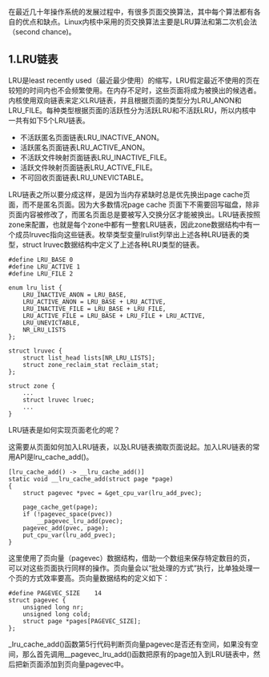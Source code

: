在最近几十年操作系统的发展过程中，有很多页面交换算法，其中每个算法都有各自的优点和缺点。Linux内核中采用的页交换算法主要是LRU算法和第二次机会法（second chance)。

## 1.LRU链表

LRU是least recently used（最近最少使用）的缩写，LRU假定最近不使用的页在较短的时间内也不会频繁使用。在内存不足时，这些页面将成为被换出的候选者。内核使用双向链表来定义LRU链表，并且根据页面的类型分为LRU_ANON和LRU_FILE。每种类型根据页面的活跃性分为活跃LRU和不活跃LRU，所以内核中一共有如下5个LRU链表。

- 不活跃匿名页面链表LRU_INACTIVE_ANON。
- 活跃匿名页面链表LRU_ACTIVE_ANON。
- 不活跃文件映射页面链表LRU_INACTIVE_FILE。
- 活跃文件映射页面链表LRU_ACTIVE_FILE。
- 不可回收页面链表LRU_UNEVICTABLE。

LRU链表之所以要分成这样，是因为当内存紧缺时总是优先换出page cache页面，而不是匿名页面。因为大多数情况page cache 页面下不需要回写磁盘，除非页面内容被修改了，而匿名页面总是要被写入交换分区才能被换出。LRU链表按照zone来配置，也就是每个zone中都有一整套LRU链表，因此zone数据结构中有一个成员lruvec指向这些链表。枚举类型变量lrulist列举出上述各种LRU链表的类型，struct lruvec数据结构中定义了上述各种LRU类型的链表。

```
#define LRU_BASE 0
#define LRU_ACTIVE 1
#define LRU_FILE 2

enum lru_list {
	LRU_INACTIVE_ANON = LRU_BASE,
	LRU_ACTIVE_ANON = LRU_BASE + LRU_ACTIVE,
	LRU_INACTIVE_FILE = LRU_BASE + LRU_FILE,
	LRU_ACTIVE_FILE = LRU_BASE + LRU_FILE + LRU_ACTIVE,
	LRU_UNEVICTABLE,
	NR_LRU_LISTS
};

struct lruvec {
	struct list_head lists[NR_LRU_LISTS];
	struct zone_reclaim_stat reclaim_stat;
};

struct zone {
	...
	struct lruvec lruec;
	...
}
```

LRU链表是如何实现页面老化的呢？

这需要从页面如何加入LRU链表，以及LRU链表摘取页面说起。加入LRU链表的常用API是lru_cache_add()。

```
[lru_cache_add() -> __lru_cache_add()]
static void __lru_cache_add(struct page *page)
{
	struct pagevec *pvec = &get_cpu_var(lru_add_pvec);

	page_cache_get(page);
	if (!pagevec_space(pvec))
		__pagevec_lru_add(pvec);
	pagevec_add(pvec, page);
	put_cpu_var(lru_add_pvec);
}
```

这里使用了页向量（pagevec）数据结构，借助一个数组来保存特定数目的页，可以对这些页面执行同样的操作。页向量会以“批处理的方式”执行，比单独处理一个页的方式效率要高。页向量数据结构的定义如下：

```
#define PAGEVEC_SIZE	14
struct pagevec {
	unsigned long nr;
	unsigned long cold;
	struct page *pages[PAGEVEC_SIZE];
};
```

\_Iru_cache_add()函数第5行代码判断页向量pagevec是否还有空间，如果没有空间，那么首先调用\__pagevec_lru_add()函数把原有的page加入到LRU链表中，然后把新页面添加到页向量pagevec中。